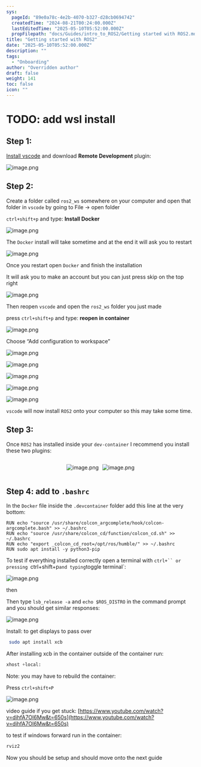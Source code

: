 ```yaml
---
sys:
  pageId: "89e0a78c-4e2b-4070-b327-d28cb0694742"
  createdTime: "2024-08-21T00:24:00.000Z"
  lastEditedTime: "2025-05-10T05:52:00.000Z"
  propFilepath: "docs/Guides/intro_to_ROS2/Getting started with ROS2.md"
title: "Getting started with ROS2"
date: "2025-05-10T05:52:00.000Z"
description: ""
tags:
  - "Onboarding"
author: "Overridden author"
draft: false
weight: 141
toc: false
icon: ""
---
```


# TODO: add wsl install

## Step 1:

[Install vscode](https://code.visualstudio.com/download) and download **Remote Development** plugin:

![image.png](https://prod-files-secure.s3.us-west-2.amazonaws.com/d518164a-d88e-44d1-a4ee-3adb3bd8bce0/efb52993-1881-4a40-b95e-6f020334f022/image.png?X-Amz-Algorithm=AWS4-HMAC-SHA256&X-Amz-Content-Sha256=UNSIGNED-PAYLOAD&X-Amz-Credential=ASIAZI2LB466ZS4CKWFY%2F20250703%2Fus-west-2%2Fs3%2Faws4_request&X-Amz-Date=20250703T181230Z&X-Amz-Expires=3600&X-Amz-Security-Token=IQoJb3JpZ2luX2VjEBEaCXVzLXdlc3QtMiJIMEYCIQDyuEQXJV4BM0l%2BVA4IwXxtdn3J%2FA6%2F7OJmOz7EDIWAUAIhAMJIDwvDZ1As0ks%2BJUAbBQ1X2Jwh503k4q%2BRHAgTfB59Kv8DCBoQABoMNjM3NDIzMTgzODA1IgxfPyPl7EqKHJKabMUq3ANH0fUYUUZ%2FvFa9NnFzinBp8SKNo8vVuf1Gmbv9AVMXDqKVqGzJ14uy3y6vjfz6xtBGjD3oNyduTdjA6XWVHA6EhmvakkXhLrSZ6W10ewMj3snjSWODyFVSlr4CCK9MPdTPh9VkqYtRqg9pPhHbaRqWlG075GCBF5U9qH8%2FXQLdZcCfl4jf8Sg9hZ8U3fl9oxj898WMNrQTY%2Fo1CeTmNE%2FNqsgYWxERXnLgnnNeuJcQjPJoX9VMz9soEHZJOr2vzbqF8WHAMqPPoK78vktUTtGSQ2zWVAfZ0pjM4%2FOIdFSp1m5KGAVF0bH7n6OPAcZCJFjN1TBXPumZYlWBXGlxzChVrlc9kDegvXaDwuT0%2FhpOa94GguExa0ozQsrpGpGmijCONY0omWnzbn8g1EDAQg%2B02qhLyQGaRa7wfLM2%2B34nBPyRergoE1lNcVrZIvxxmPLxT1Yz2gQMCOoDGoF0CUY31yyum06mA5MNhMB40i586DOAgvYR1NPnzuEHQ%2F00QPg0KQyQ9zfJHsVLKQP47%2B4KVv4PIL0OCWzVu9DUfU0UB8%2FfEyL3ynuTGDVrFBo6Rp8z8WQvGhZ57p4IlxqIF6%2FYmSQ2sk9%2F%2BlW0DyvD0%2BR9yKLjY%2Bs63y2ao5NqsDDR5ZrDBjqkAeYYdaVAVSzIZphlbdrLCJMiZwDAz8TnXtV6gqivUX9qjVzEyzseViVZZo8Z%2BnriEW1FPlJ2Sf3FPiprDXlqPmwkq7AX6iWxRlGQ5Q9lLzR7afHX4%2B9XCNLANUn1vF%2BR5sGGxQT8D3CH%2BWaYn8BnX2iW28H0V59392rOd8A6%2BDMrGf7RIoN3iqMr9fzm253r%2FQ0Ozit45Du6vrZoDMNwJ3gFvdpe&X-Amz-Signature=30afc91d59c8e6542d0b781a2a8f04b4f592bd11f943f83a65e18e54847acc0e&X-Amz-SignedHeaders=host&x-amz-checksum-mode=ENABLED&x-id=GetObject)

## Step 2:

Create a folder called `ros2_ws` somewhere on your computer and open that folder in `vscode` by going to File → open folder 

`ctrl+shift+p` and type: **Install Docker**

![image.png](https://prod-files-secure.s3.us-west-2.amazonaws.com/d518164a-d88e-44d1-a4ee-3adb3bd8bce0/2269dc0e-1cd5-47ff-bceb-c04ad9b2eab0/image.png?X-Amz-Algorithm=AWS4-HMAC-SHA256&X-Amz-Content-Sha256=UNSIGNED-PAYLOAD&X-Amz-Credential=ASIAZI2LB466ZS4CKWFY%2F20250703%2Fus-west-2%2Fs3%2Faws4_request&X-Amz-Date=20250703T181230Z&X-Amz-Expires=3600&X-Amz-Security-Token=IQoJb3JpZ2luX2VjEBEaCXVzLXdlc3QtMiJIMEYCIQDyuEQXJV4BM0l%2BVA4IwXxtdn3J%2FA6%2F7OJmOz7EDIWAUAIhAMJIDwvDZ1As0ks%2BJUAbBQ1X2Jwh503k4q%2BRHAgTfB59Kv8DCBoQABoMNjM3NDIzMTgzODA1IgxfPyPl7EqKHJKabMUq3ANH0fUYUUZ%2FvFa9NnFzinBp8SKNo8vVuf1Gmbv9AVMXDqKVqGzJ14uy3y6vjfz6xtBGjD3oNyduTdjA6XWVHA6EhmvakkXhLrSZ6W10ewMj3snjSWODyFVSlr4CCK9MPdTPh9VkqYtRqg9pPhHbaRqWlG075GCBF5U9qH8%2FXQLdZcCfl4jf8Sg9hZ8U3fl9oxj898WMNrQTY%2Fo1CeTmNE%2FNqsgYWxERXnLgnnNeuJcQjPJoX9VMz9soEHZJOr2vzbqF8WHAMqPPoK78vktUTtGSQ2zWVAfZ0pjM4%2FOIdFSp1m5KGAVF0bH7n6OPAcZCJFjN1TBXPumZYlWBXGlxzChVrlc9kDegvXaDwuT0%2FhpOa94GguExa0ozQsrpGpGmijCONY0omWnzbn8g1EDAQg%2B02qhLyQGaRa7wfLM2%2B34nBPyRergoE1lNcVrZIvxxmPLxT1Yz2gQMCOoDGoF0CUY31yyum06mA5MNhMB40i586DOAgvYR1NPnzuEHQ%2F00QPg0KQyQ9zfJHsVLKQP47%2B4KVv4PIL0OCWzVu9DUfU0UB8%2FfEyL3ynuTGDVrFBo6Rp8z8WQvGhZ57p4IlxqIF6%2FYmSQ2sk9%2F%2BlW0DyvD0%2BR9yKLjY%2Bs63y2ao5NqsDDR5ZrDBjqkAeYYdaVAVSzIZphlbdrLCJMiZwDAz8TnXtV6gqivUX9qjVzEyzseViVZZo8Z%2BnriEW1FPlJ2Sf3FPiprDXlqPmwkq7AX6iWxRlGQ5Q9lLzR7afHX4%2B9XCNLANUn1vF%2BR5sGGxQT8D3CH%2BWaYn8BnX2iW28H0V59392rOd8A6%2BDMrGf7RIoN3iqMr9fzm253r%2FQ0Ozit45Du6vrZoDMNwJ3gFvdpe&X-Amz-Signature=5c40d052bd12a2336c794c24e5df1a8cd9a1ccf1dfc6ebc777f2ca7dbb2bd6dc&X-Amz-SignedHeaders=host&x-amz-checksum-mode=ENABLED&x-id=GetObject)

The `Docker` install will take sometime and at the end it will ask you to restart

![image.png](https://prod-files-secure.s3.us-west-2.amazonaws.com/d518164a-d88e-44d1-a4ee-3adb3bd8bce0/ed233f78-be33-4b1f-b89c-9c346c0e961e/image.png?X-Amz-Algorithm=AWS4-HMAC-SHA256&X-Amz-Content-Sha256=UNSIGNED-PAYLOAD&X-Amz-Credential=ASIAZI2LB466ZS4CKWFY%2F20250703%2Fus-west-2%2Fs3%2Faws4_request&X-Amz-Date=20250703T181230Z&X-Amz-Expires=3600&X-Amz-Security-Token=IQoJb3JpZ2luX2VjEBEaCXVzLXdlc3QtMiJIMEYCIQDyuEQXJV4BM0l%2BVA4IwXxtdn3J%2FA6%2F7OJmOz7EDIWAUAIhAMJIDwvDZ1As0ks%2BJUAbBQ1X2Jwh503k4q%2BRHAgTfB59Kv8DCBoQABoMNjM3NDIzMTgzODA1IgxfPyPl7EqKHJKabMUq3ANH0fUYUUZ%2FvFa9NnFzinBp8SKNo8vVuf1Gmbv9AVMXDqKVqGzJ14uy3y6vjfz6xtBGjD3oNyduTdjA6XWVHA6EhmvakkXhLrSZ6W10ewMj3snjSWODyFVSlr4CCK9MPdTPh9VkqYtRqg9pPhHbaRqWlG075GCBF5U9qH8%2FXQLdZcCfl4jf8Sg9hZ8U3fl9oxj898WMNrQTY%2Fo1CeTmNE%2FNqsgYWxERXnLgnnNeuJcQjPJoX9VMz9soEHZJOr2vzbqF8WHAMqPPoK78vktUTtGSQ2zWVAfZ0pjM4%2FOIdFSp1m5KGAVF0bH7n6OPAcZCJFjN1TBXPumZYlWBXGlxzChVrlc9kDegvXaDwuT0%2FhpOa94GguExa0ozQsrpGpGmijCONY0omWnzbn8g1EDAQg%2B02qhLyQGaRa7wfLM2%2B34nBPyRergoE1lNcVrZIvxxmPLxT1Yz2gQMCOoDGoF0CUY31yyum06mA5MNhMB40i586DOAgvYR1NPnzuEHQ%2F00QPg0KQyQ9zfJHsVLKQP47%2B4KVv4PIL0OCWzVu9DUfU0UB8%2FfEyL3ynuTGDVrFBo6Rp8z8WQvGhZ57p4IlxqIF6%2FYmSQ2sk9%2F%2BlW0DyvD0%2BR9yKLjY%2Bs63y2ao5NqsDDR5ZrDBjqkAeYYdaVAVSzIZphlbdrLCJMiZwDAz8TnXtV6gqivUX9qjVzEyzseViVZZo8Z%2BnriEW1FPlJ2Sf3FPiprDXlqPmwkq7AX6iWxRlGQ5Q9lLzR7afHX4%2B9XCNLANUn1vF%2BR5sGGxQT8D3CH%2BWaYn8BnX2iW28H0V59392rOd8A6%2BDMrGf7RIoN3iqMr9fzm253r%2FQ0Ozit45Du6vrZoDMNwJ3gFvdpe&X-Amz-Signature=5bc9818dc3f0fb9c359efe1f0d532f1a2aba6d62a55eca9b5fc3cde1e00550fd&X-Amz-SignedHeaders=host&x-amz-checksum-mode=ENABLED&x-id=GetObject)

Once you restart open `Docker` and finish the installation

It will ask you to make an account but you can just press skip on the top right

![image.png](https://prod-files-secure.s3.us-west-2.amazonaws.com/d518164a-d88e-44d1-a4ee-3adb3bd8bce0/21010ad9-1659-4fd9-9f59-9932a09b2a3d/image.png?X-Amz-Algorithm=AWS4-HMAC-SHA256&X-Amz-Content-Sha256=UNSIGNED-PAYLOAD&X-Amz-Credential=ASIAZI2LB466ZS4CKWFY%2F20250703%2Fus-west-2%2Fs3%2Faws4_request&X-Amz-Date=20250703T181230Z&X-Amz-Expires=3600&X-Amz-Security-Token=IQoJb3JpZ2luX2VjEBEaCXVzLXdlc3QtMiJIMEYCIQDyuEQXJV4BM0l%2BVA4IwXxtdn3J%2FA6%2F7OJmOz7EDIWAUAIhAMJIDwvDZ1As0ks%2BJUAbBQ1X2Jwh503k4q%2BRHAgTfB59Kv8DCBoQABoMNjM3NDIzMTgzODA1IgxfPyPl7EqKHJKabMUq3ANH0fUYUUZ%2FvFa9NnFzinBp8SKNo8vVuf1Gmbv9AVMXDqKVqGzJ14uy3y6vjfz6xtBGjD3oNyduTdjA6XWVHA6EhmvakkXhLrSZ6W10ewMj3snjSWODyFVSlr4CCK9MPdTPh9VkqYtRqg9pPhHbaRqWlG075GCBF5U9qH8%2FXQLdZcCfl4jf8Sg9hZ8U3fl9oxj898WMNrQTY%2Fo1CeTmNE%2FNqsgYWxERXnLgnnNeuJcQjPJoX9VMz9soEHZJOr2vzbqF8WHAMqPPoK78vktUTtGSQ2zWVAfZ0pjM4%2FOIdFSp1m5KGAVF0bH7n6OPAcZCJFjN1TBXPumZYlWBXGlxzChVrlc9kDegvXaDwuT0%2FhpOa94GguExa0ozQsrpGpGmijCONY0omWnzbn8g1EDAQg%2B02qhLyQGaRa7wfLM2%2B34nBPyRergoE1lNcVrZIvxxmPLxT1Yz2gQMCOoDGoF0CUY31yyum06mA5MNhMB40i586DOAgvYR1NPnzuEHQ%2F00QPg0KQyQ9zfJHsVLKQP47%2B4KVv4PIL0OCWzVu9DUfU0UB8%2FfEyL3ynuTGDVrFBo6Rp8z8WQvGhZ57p4IlxqIF6%2FYmSQ2sk9%2F%2BlW0DyvD0%2BR9yKLjY%2Bs63y2ao5NqsDDR5ZrDBjqkAeYYdaVAVSzIZphlbdrLCJMiZwDAz8TnXtV6gqivUX9qjVzEyzseViVZZo8Z%2BnriEW1FPlJ2Sf3FPiprDXlqPmwkq7AX6iWxRlGQ5Q9lLzR7afHX4%2B9XCNLANUn1vF%2BR5sGGxQT8D3CH%2BWaYn8BnX2iW28H0V59392rOd8A6%2BDMrGf7RIoN3iqMr9fzm253r%2FQ0Ozit45Du6vrZoDMNwJ3gFvdpe&X-Amz-Signature=89efb75ad239ca18d122e47822f8abb13c0d7a32485c0c388ad55af4095c363b&X-Amz-SignedHeaders=host&x-amz-checksum-mode=ENABLED&x-id=GetObject)

Then reopen `vscode` and open the `ros2_ws` folder you just made

press `ctrl+shift+p` and type: **reopen in container**

![image.png](https://prod-files-secure.s3.us-west-2.amazonaws.com/d518164a-d88e-44d1-a4ee-3adb3bd8bce0/4e93b8c2-41ad-488c-8095-c74205196118/image.png?X-Amz-Algorithm=AWS4-HMAC-SHA256&X-Amz-Content-Sha256=UNSIGNED-PAYLOAD&X-Amz-Credential=ASIAZI2LB466ZS4CKWFY%2F20250703%2Fus-west-2%2Fs3%2Faws4_request&X-Amz-Date=20250703T181230Z&X-Amz-Expires=3600&X-Amz-Security-Token=IQoJb3JpZ2luX2VjEBEaCXVzLXdlc3QtMiJIMEYCIQDyuEQXJV4BM0l%2BVA4IwXxtdn3J%2FA6%2F7OJmOz7EDIWAUAIhAMJIDwvDZ1As0ks%2BJUAbBQ1X2Jwh503k4q%2BRHAgTfB59Kv8DCBoQABoMNjM3NDIzMTgzODA1IgxfPyPl7EqKHJKabMUq3ANH0fUYUUZ%2FvFa9NnFzinBp8SKNo8vVuf1Gmbv9AVMXDqKVqGzJ14uy3y6vjfz6xtBGjD3oNyduTdjA6XWVHA6EhmvakkXhLrSZ6W10ewMj3snjSWODyFVSlr4CCK9MPdTPh9VkqYtRqg9pPhHbaRqWlG075GCBF5U9qH8%2FXQLdZcCfl4jf8Sg9hZ8U3fl9oxj898WMNrQTY%2Fo1CeTmNE%2FNqsgYWxERXnLgnnNeuJcQjPJoX9VMz9soEHZJOr2vzbqF8WHAMqPPoK78vktUTtGSQ2zWVAfZ0pjM4%2FOIdFSp1m5KGAVF0bH7n6OPAcZCJFjN1TBXPumZYlWBXGlxzChVrlc9kDegvXaDwuT0%2FhpOa94GguExa0ozQsrpGpGmijCONY0omWnzbn8g1EDAQg%2B02qhLyQGaRa7wfLM2%2B34nBPyRergoE1lNcVrZIvxxmPLxT1Yz2gQMCOoDGoF0CUY31yyum06mA5MNhMB40i586DOAgvYR1NPnzuEHQ%2F00QPg0KQyQ9zfJHsVLKQP47%2B4KVv4PIL0OCWzVu9DUfU0UB8%2FfEyL3ynuTGDVrFBo6Rp8z8WQvGhZ57p4IlxqIF6%2FYmSQ2sk9%2F%2BlW0DyvD0%2BR9yKLjY%2Bs63y2ao5NqsDDR5ZrDBjqkAeYYdaVAVSzIZphlbdrLCJMiZwDAz8TnXtV6gqivUX9qjVzEyzseViVZZo8Z%2BnriEW1FPlJ2Sf3FPiprDXlqPmwkq7AX6iWxRlGQ5Q9lLzR7afHX4%2B9XCNLANUn1vF%2BR5sGGxQT8D3CH%2BWaYn8BnX2iW28H0V59392rOd8A6%2BDMrGf7RIoN3iqMr9fzm253r%2FQ0Ozit45Du6vrZoDMNwJ3gFvdpe&X-Amz-Signature=f0919c5c1b7a416f29a3c98cd00fd0d42baaf1f44a8f44c1d720ba58533bb43c&X-Amz-SignedHeaders=host&x-amz-checksum-mode=ENABLED&x-id=GetObject)

Choose “Add configuration to workspace”

![image.png](https://prod-files-secure.s3.us-west-2.amazonaws.com/d518164a-d88e-44d1-a4ee-3adb3bd8bce0/9560b282-5060-4989-ba37-97e7b2c22476/image.png?X-Amz-Algorithm=AWS4-HMAC-SHA256&X-Amz-Content-Sha256=UNSIGNED-PAYLOAD&X-Amz-Credential=ASIAZI2LB466ZS4CKWFY%2F20250703%2Fus-west-2%2Fs3%2Faws4_request&X-Amz-Date=20250703T181230Z&X-Amz-Expires=3600&X-Amz-Security-Token=IQoJb3JpZ2luX2VjEBEaCXVzLXdlc3QtMiJIMEYCIQDyuEQXJV4BM0l%2BVA4IwXxtdn3J%2FA6%2F7OJmOz7EDIWAUAIhAMJIDwvDZ1As0ks%2BJUAbBQ1X2Jwh503k4q%2BRHAgTfB59Kv8DCBoQABoMNjM3NDIzMTgzODA1IgxfPyPl7EqKHJKabMUq3ANH0fUYUUZ%2FvFa9NnFzinBp8SKNo8vVuf1Gmbv9AVMXDqKVqGzJ14uy3y6vjfz6xtBGjD3oNyduTdjA6XWVHA6EhmvakkXhLrSZ6W10ewMj3snjSWODyFVSlr4CCK9MPdTPh9VkqYtRqg9pPhHbaRqWlG075GCBF5U9qH8%2FXQLdZcCfl4jf8Sg9hZ8U3fl9oxj898WMNrQTY%2Fo1CeTmNE%2FNqsgYWxERXnLgnnNeuJcQjPJoX9VMz9soEHZJOr2vzbqF8WHAMqPPoK78vktUTtGSQ2zWVAfZ0pjM4%2FOIdFSp1m5KGAVF0bH7n6OPAcZCJFjN1TBXPumZYlWBXGlxzChVrlc9kDegvXaDwuT0%2FhpOa94GguExa0ozQsrpGpGmijCONY0omWnzbn8g1EDAQg%2B02qhLyQGaRa7wfLM2%2B34nBPyRergoE1lNcVrZIvxxmPLxT1Yz2gQMCOoDGoF0CUY31yyum06mA5MNhMB40i586DOAgvYR1NPnzuEHQ%2F00QPg0KQyQ9zfJHsVLKQP47%2B4KVv4PIL0OCWzVu9DUfU0UB8%2FfEyL3ynuTGDVrFBo6Rp8z8WQvGhZ57p4IlxqIF6%2FYmSQ2sk9%2F%2BlW0DyvD0%2BR9yKLjY%2Bs63y2ao5NqsDDR5ZrDBjqkAeYYdaVAVSzIZphlbdrLCJMiZwDAz8TnXtV6gqivUX9qjVzEyzseViVZZo8Z%2BnriEW1FPlJ2Sf3FPiprDXlqPmwkq7AX6iWxRlGQ5Q9lLzR7afHX4%2B9XCNLANUn1vF%2BR5sGGxQT8D3CH%2BWaYn8BnX2iW28H0V59392rOd8A6%2BDMrGf7RIoN3iqMr9fzm253r%2FQ0Ozit45Du6vrZoDMNwJ3gFvdpe&X-Amz-Signature=07cfaa062823819ef59bdb312e267d665c962f797d9f580aead32dff56d7cd1f&X-Amz-SignedHeaders=host&x-amz-checksum-mode=ENABLED&x-id=GetObject)

![image.png](https://prod-files-secure.s3.us-west-2.amazonaws.com/d518164a-d88e-44d1-a4ee-3adb3bd8bce0/2ee63f81-886b-48e8-a553-dc6e5eac99e4/image.png?X-Amz-Algorithm=AWS4-HMAC-SHA256&X-Amz-Content-Sha256=UNSIGNED-PAYLOAD&X-Amz-Credential=ASIAZI2LB466ZS4CKWFY%2F20250703%2Fus-west-2%2Fs3%2Faws4_request&X-Amz-Date=20250703T181231Z&X-Amz-Expires=3600&X-Amz-Security-Token=IQoJb3JpZ2luX2VjEBEaCXVzLXdlc3QtMiJIMEYCIQDyuEQXJV4BM0l%2BVA4IwXxtdn3J%2FA6%2F7OJmOz7EDIWAUAIhAMJIDwvDZ1As0ks%2BJUAbBQ1X2Jwh503k4q%2BRHAgTfB59Kv8DCBoQABoMNjM3NDIzMTgzODA1IgxfPyPl7EqKHJKabMUq3ANH0fUYUUZ%2FvFa9NnFzinBp8SKNo8vVuf1Gmbv9AVMXDqKVqGzJ14uy3y6vjfz6xtBGjD3oNyduTdjA6XWVHA6EhmvakkXhLrSZ6W10ewMj3snjSWODyFVSlr4CCK9MPdTPh9VkqYtRqg9pPhHbaRqWlG075GCBF5U9qH8%2FXQLdZcCfl4jf8Sg9hZ8U3fl9oxj898WMNrQTY%2Fo1CeTmNE%2FNqsgYWxERXnLgnnNeuJcQjPJoX9VMz9soEHZJOr2vzbqF8WHAMqPPoK78vktUTtGSQ2zWVAfZ0pjM4%2FOIdFSp1m5KGAVF0bH7n6OPAcZCJFjN1TBXPumZYlWBXGlxzChVrlc9kDegvXaDwuT0%2FhpOa94GguExa0ozQsrpGpGmijCONY0omWnzbn8g1EDAQg%2B02qhLyQGaRa7wfLM2%2B34nBPyRergoE1lNcVrZIvxxmPLxT1Yz2gQMCOoDGoF0CUY31yyum06mA5MNhMB40i586DOAgvYR1NPnzuEHQ%2F00QPg0KQyQ9zfJHsVLKQP47%2B4KVv4PIL0OCWzVu9DUfU0UB8%2FfEyL3ynuTGDVrFBo6Rp8z8WQvGhZ57p4IlxqIF6%2FYmSQ2sk9%2F%2BlW0DyvD0%2BR9yKLjY%2Bs63y2ao5NqsDDR5ZrDBjqkAeYYdaVAVSzIZphlbdrLCJMiZwDAz8TnXtV6gqivUX9qjVzEyzseViVZZo8Z%2BnriEW1FPlJ2Sf3FPiprDXlqPmwkq7AX6iWxRlGQ5Q9lLzR7afHX4%2B9XCNLANUn1vF%2BR5sGGxQT8D3CH%2BWaYn8BnX2iW28H0V59392rOd8A6%2BDMrGf7RIoN3iqMr9fzm253r%2FQ0Ozit45Du6vrZoDMNwJ3gFvdpe&X-Amz-Signature=49650eccd6dedb1d842907019517bfa8e322600cd489762ba8761f57a1a244ae&X-Amz-SignedHeaders=host&x-amz-checksum-mode=ENABLED&x-id=GetObject)

![image.png](https://prod-files-secure.s3.us-west-2.amazonaws.com/d518164a-d88e-44d1-a4ee-3adb3bd8bce0/ae1580b2-b048-407e-aed9-b584224a7a04/image.png?X-Amz-Algorithm=AWS4-HMAC-SHA256&X-Amz-Content-Sha256=UNSIGNED-PAYLOAD&X-Amz-Credential=ASIAZI2LB466ZS4CKWFY%2F20250703%2Fus-west-2%2Fs3%2Faws4_request&X-Amz-Date=20250703T181230Z&X-Amz-Expires=3600&X-Amz-Security-Token=IQoJb3JpZ2luX2VjEBEaCXVzLXdlc3QtMiJIMEYCIQDyuEQXJV4BM0l%2BVA4IwXxtdn3J%2FA6%2F7OJmOz7EDIWAUAIhAMJIDwvDZ1As0ks%2BJUAbBQ1X2Jwh503k4q%2BRHAgTfB59Kv8DCBoQABoMNjM3NDIzMTgzODA1IgxfPyPl7EqKHJKabMUq3ANH0fUYUUZ%2FvFa9NnFzinBp8SKNo8vVuf1Gmbv9AVMXDqKVqGzJ14uy3y6vjfz6xtBGjD3oNyduTdjA6XWVHA6EhmvakkXhLrSZ6W10ewMj3snjSWODyFVSlr4CCK9MPdTPh9VkqYtRqg9pPhHbaRqWlG075GCBF5U9qH8%2FXQLdZcCfl4jf8Sg9hZ8U3fl9oxj898WMNrQTY%2Fo1CeTmNE%2FNqsgYWxERXnLgnnNeuJcQjPJoX9VMz9soEHZJOr2vzbqF8WHAMqPPoK78vktUTtGSQ2zWVAfZ0pjM4%2FOIdFSp1m5KGAVF0bH7n6OPAcZCJFjN1TBXPumZYlWBXGlxzChVrlc9kDegvXaDwuT0%2FhpOa94GguExa0ozQsrpGpGmijCONY0omWnzbn8g1EDAQg%2B02qhLyQGaRa7wfLM2%2B34nBPyRergoE1lNcVrZIvxxmPLxT1Yz2gQMCOoDGoF0CUY31yyum06mA5MNhMB40i586DOAgvYR1NPnzuEHQ%2F00QPg0KQyQ9zfJHsVLKQP47%2B4KVv4PIL0OCWzVu9DUfU0UB8%2FfEyL3ynuTGDVrFBo6Rp8z8WQvGhZ57p4IlxqIF6%2FYmSQ2sk9%2F%2BlW0DyvD0%2BR9yKLjY%2Bs63y2ao5NqsDDR5ZrDBjqkAeYYdaVAVSzIZphlbdrLCJMiZwDAz8TnXtV6gqivUX9qjVzEyzseViVZZo8Z%2BnriEW1FPlJ2Sf3FPiprDXlqPmwkq7AX6iWxRlGQ5Q9lLzR7afHX4%2B9XCNLANUn1vF%2BR5sGGxQT8D3CH%2BWaYn8BnX2iW28H0V59392rOd8A6%2BDMrGf7RIoN3iqMr9fzm253r%2FQ0Ozit45Du6vrZoDMNwJ3gFvdpe&X-Amz-Signature=942bf413da6898bf81373e5f698bb9359efd9f21aa247dffc7100a7f1c25d159&X-Amz-SignedHeaders=host&x-amz-checksum-mode=ENABLED&x-id=GetObject)

![image.png](https://prod-files-secure.s3.us-west-2.amazonaws.com/d518164a-d88e-44d1-a4ee-3adb3bd8bce0/53255b28-f75e-430f-b9e3-c0ac8577e42b/image.png?X-Amz-Algorithm=AWS4-HMAC-SHA256&X-Amz-Content-Sha256=UNSIGNED-PAYLOAD&X-Amz-Credential=ASIAZI2LB466ZS4CKWFY%2F20250703%2Fus-west-2%2Fs3%2Faws4_request&X-Amz-Date=20250703T181230Z&X-Amz-Expires=3600&X-Amz-Security-Token=IQoJb3JpZ2luX2VjEBEaCXVzLXdlc3QtMiJIMEYCIQDyuEQXJV4BM0l%2BVA4IwXxtdn3J%2FA6%2F7OJmOz7EDIWAUAIhAMJIDwvDZ1As0ks%2BJUAbBQ1X2Jwh503k4q%2BRHAgTfB59Kv8DCBoQABoMNjM3NDIzMTgzODA1IgxfPyPl7EqKHJKabMUq3ANH0fUYUUZ%2FvFa9NnFzinBp8SKNo8vVuf1Gmbv9AVMXDqKVqGzJ14uy3y6vjfz6xtBGjD3oNyduTdjA6XWVHA6EhmvakkXhLrSZ6W10ewMj3snjSWODyFVSlr4CCK9MPdTPh9VkqYtRqg9pPhHbaRqWlG075GCBF5U9qH8%2FXQLdZcCfl4jf8Sg9hZ8U3fl9oxj898WMNrQTY%2Fo1CeTmNE%2FNqsgYWxERXnLgnnNeuJcQjPJoX9VMz9soEHZJOr2vzbqF8WHAMqPPoK78vktUTtGSQ2zWVAfZ0pjM4%2FOIdFSp1m5KGAVF0bH7n6OPAcZCJFjN1TBXPumZYlWBXGlxzChVrlc9kDegvXaDwuT0%2FhpOa94GguExa0ozQsrpGpGmijCONY0omWnzbn8g1EDAQg%2B02qhLyQGaRa7wfLM2%2B34nBPyRergoE1lNcVrZIvxxmPLxT1Yz2gQMCOoDGoF0CUY31yyum06mA5MNhMB40i586DOAgvYR1NPnzuEHQ%2F00QPg0KQyQ9zfJHsVLKQP47%2B4KVv4PIL0OCWzVu9DUfU0UB8%2FfEyL3ynuTGDVrFBo6Rp8z8WQvGhZ57p4IlxqIF6%2FYmSQ2sk9%2F%2BlW0DyvD0%2BR9yKLjY%2Bs63y2ao5NqsDDR5ZrDBjqkAeYYdaVAVSzIZphlbdrLCJMiZwDAz8TnXtV6gqivUX9qjVzEyzseViVZZo8Z%2BnriEW1FPlJ2Sf3FPiprDXlqPmwkq7AX6iWxRlGQ5Q9lLzR7afHX4%2B9XCNLANUn1vF%2BR5sGGxQT8D3CH%2BWaYn8BnX2iW28H0V59392rOd8A6%2BDMrGf7RIoN3iqMr9fzm253r%2FQ0Ozit45Du6vrZoDMNwJ3gFvdpe&X-Amz-Signature=0ad94f02305870bf66a0e03a5fa68a55c3093852e0565e8c850d576b6521b889&X-Amz-SignedHeaders=host&x-amz-checksum-mode=ENABLED&x-id=GetObject)

![image.png](https://prod-files-secure.s3.us-west-2.amazonaws.com/d518164a-d88e-44d1-a4ee-3adb3bd8bce0/7c562767-5af9-4ffb-97d1-327bcdf4ee00/image.png?X-Amz-Algorithm=AWS4-HMAC-SHA256&X-Amz-Content-Sha256=UNSIGNED-PAYLOAD&X-Amz-Credential=ASIAZI2LB466ZS4CKWFY%2F20250703%2Fus-west-2%2Fs3%2Faws4_request&X-Amz-Date=20250703T181230Z&X-Amz-Expires=3600&X-Amz-Security-Token=IQoJb3JpZ2luX2VjEBEaCXVzLXdlc3QtMiJIMEYCIQDyuEQXJV4BM0l%2BVA4IwXxtdn3J%2FA6%2F7OJmOz7EDIWAUAIhAMJIDwvDZ1As0ks%2BJUAbBQ1X2Jwh503k4q%2BRHAgTfB59Kv8DCBoQABoMNjM3NDIzMTgzODA1IgxfPyPl7EqKHJKabMUq3ANH0fUYUUZ%2FvFa9NnFzinBp8SKNo8vVuf1Gmbv9AVMXDqKVqGzJ14uy3y6vjfz6xtBGjD3oNyduTdjA6XWVHA6EhmvakkXhLrSZ6W10ewMj3snjSWODyFVSlr4CCK9MPdTPh9VkqYtRqg9pPhHbaRqWlG075GCBF5U9qH8%2FXQLdZcCfl4jf8Sg9hZ8U3fl9oxj898WMNrQTY%2Fo1CeTmNE%2FNqsgYWxERXnLgnnNeuJcQjPJoX9VMz9soEHZJOr2vzbqF8WHAMqPPoK78vktUTtGSQ2zWVAfZ0pjM4%2FOIdFSp1m5KGAVF0bH7n6OPAcZCJFjN1TBXPumZYlWBXGlxzChVrlc9kDegvXaDwuT0%2FhpOa94GguExa0ozQsrpGpGmijCONY0omWnzbn8g1EDAQg%2B02qhLyQGaRa7wfLM2%2B34nBPyRergoE1lNcVrZIvxxmPLxT1Yz2gQMCOoDGoF0CUY31yyum06mA5MNhMB40i586DOAgvYR1NPnzuEHQ%2F00QPg0KQyQ9zfJHsVLKQP47%2B4KVv4PIL0OCWzVu9DUfU0UB8%2FfEyL3ynuTGDVrFBo6Rp8z8WQvGhZ57p4IlxqIF6%2FYmSQ2sk9%2F%2BlW0DyvD0%2BR9yKLjY%2Bs63y2ao5NqsDDR5ZrDBjqkAeYYdaVAVSzIZphlbdrLCJMiZwDAz8TnXtV6gqivUX9qjVzEyzseViVZZo8Z%2BnriEW1FPlJ2Sf3FPiprDXlqPmwkq7AX6iWxRlGQ5Q9lLzR7afHX4%2B9XCNLANUn1vF%2BR5sGGxQT8D3CH%2BWaYn8BnX2iW28H0V59392rOd8A6%2BDMrGf7RIoN3iqMr9fzm253r%2FQ0Ozit45Du6vrZoDMNwJ3gFvdpe&X-Amz-Signature=fc7b5ca98de292a8d4da70c8113f9d7c15e3d9665b43a184945401c29acc5039&X-Amz-SignedHeaders=host&x-amz-checksum-mode=ENABLED&x-id=GetObject)

`vscode` will now install `ROS2` onto your computer so this may take some time.

## Step 3:

Once `ROS2` has installed inside your `dev-container` I recommend you install these two plugins:

<div style="display: flex;flex-direction: row; column-gap:10px; max-width: 630px;justify-content: center;">
<div>

![image.png](https://prod-files-secure.s3.us-west-2.amazonaws.com/d518164a-d88e-44d1-a4ee-3adb3bd8bce0/3fc3d550-5a54-4ba1-ba6b-faa01cdb7369/image.png?X-Amz-Algorithm=AWS4-HMAC-SHA256&X-Amz-Content-Sha256=UNSIGNED-PAYLOAD&X-Amz-Credential=ASIAZI2LB466RXZQXH7R%2F20250703%2Fus-west-2%2Fs3%2Faws4_request&X-Amz-Date=20250703T181236Z&X-Amz-Expires=3600&X-Amz-Security-Token=IQoJb3JpZ2luX2VjEBEaCXVzLXdlc3QtMiJIMEYCIQD3Ghgm9d0QDIB4WRC8U3uEfZBt0K8Ya0vvp8AekjLxVgIhAOY6FI7z0QRxZGRtY7k7NvEJ9Wn7vRlFMTzpjcunMPSeKv8DCBoQABoMNjM3NDIzMTgzODA1Igy39umD1TU0izLfK%2Fgq3AMgBvadB0vCSP%2B4cEXobiJ8nHndNy1uaiXf63Rr3rx45q3gY2xwbnWPOptlPSUxciMRW9wk%2Bdun1%2BlpdZFdGnPKbH9%2BkHyLTyMlByR12L5BM2875o%2FuI5aXG%2FmZoWUwrI%2Bk7%2BYmUOXp%2B2cVfe2VqyaWUfICxvtPOTQhyp8JPbNi%2BKEc1aHhpndCxYPlAXW4JXil5e36QYNY6g05PaeUM3Qg%2FoJzhSpdy7%2FLOtkeM78lNtU%2FB8RNMqcYNjKa97%2FIVMLV%2FdbmudZstDch%2BGt6hqVpugKIWxaaOrqa2%2B9Jv6Aq2nEJGS6mYO74jyRIhEQAeWAyyZkahkvlCCv0OVda6u4pAhzTDQvinFOHQCv5qA%2Bp1N0JC0w5wwMaArJR5abdcvzfmW%2FXb1WUVQskrsVb4XortrPyCgCw%2BslcEkK8nUcypDiI%2FmNuxOI6zf3a6rWnOwru3%2F6OzaTlBNl9B6yosTCds5SG6BZQq3r1QdjF9wwrBUlqCVfDrPnpXEQfcUGwWM%2BbjK5C6hQTrUzTC2ls3vTTpLhHt1%2Be5z9p1MI3HbDwdIpmf4Pt6muuc2b3J9X0Zh4I0hJff8MAtnWnMJvM8E6I7%2BOu%2BFgitiSIkH27NfbWinFi%2BIFcK21mj35GHzCX5prDBjqkAWtf1RzTdtILSWUYj38BdU3LJ0YrMfY7RoxDFR3gRD%2Fyu70CAQpnHwMtB%2FJt2YvNCcepc7MFmzovTzr3JSBtcZ8dOgKb4BeNkNuicB5r3LyLj6DhrXjX27SWAabJINE%2FuxUfQ2qLgvNzLeMRY6JqSu6%2BV6HpjcucxBjUrlrN26oVB%2BGdK5wz0UxoPQGQubydKVyow6QNG%2FUdP14vl2Aqx1g0WPEw&X-Amz-Signature=77799dca78c331ad7760d44a21325dfaacb9b12489ce5e59a24f5ce25ade2d51&X-Amz-SignedHeaders=host&x-amz-checksum-mode=ENABLED&x-id=GetObject)

</div>
<div>

![image.png](https://prod-files-secure.s3.us-west-2.amazonaws.com/d518164a-d88e-44d1-a4ee-3adb3bd8bce0/d994cc66-13c2-4093-a5a3-f84cf4601a82/image.png?X-Amz-Algorithm=AWS4-HMAC-SHA256&X-Amz-Content-Sha256=UNSIGNED-PAYLOAD&X-Amz-Credential=ASIAZI2LB4666ZE2VVHI%2F20250703%2Fus-west-2%2Fs3%2Faws4_request&X-Amz-Date=20250703T181236Z&X-Amz-Expires=3600&X-Amz-Security-Token=IQoJb3JpZ2luX2VjEBEaCXVzLXdlc3QtMiJHMEUCIQC3ObMrmcrz6uKfO%2FLxKpYSqzItc0TLjK71TVKfZEPxKwIgX8zT9UPXti7HP0WR744bcd0%2BejyjLfrWRQkBvQWa%2Fasq%2FwMIGhAAGgw2Mzc0MjMxODM4MDUiDOnGEaKaCfCbpDYmWircAy6nXD5ZndbkCMYh6Pe4b3%2Bm%2BpnHP%2BeDL%2FUn1yDEckdPO3fPEvTodkShyWD0KVHsebTCBivYoLFVnotux%2FczgM0M93EKNQ8d1TAVwPi9dgZrgRCwy6WSnzmOkT2uiLhF%2BbfNWP4WwucM68zOUlopBXyo930XgafDuNAxvJpcyWVT8rhMJYxak616VrXZjbPD0opMiG4tTc5dgUKpvwBKaTN5Gapb9LaWADBhZU8Jg4aepgYwYk0rGUhtiRRM6MN%2BRaxEqf309%2FmgcCK6pylCs7enbnycByDRPMixrXylQiF2lajVV5vTTrBLRqgX%2B%2BlAq1bkulySMhxgweBlrv%2Bl8W3fLVrJ0SVtz3cdM6OWrpSD1qNdpTpO2f1EXH4HBTC1uhsz%2Fu5uDJi%2BW5zbwRteEOObnWx17SrNs%2F1m5m9nv0lONXbg86o6MAfcg6X59zKzcdvJ7vJ6bBjTZB2YzDnQ%2FTX2QBaPbD8WAQ43aSxQMOSorQ6PJcXrMS3LsFbwaJ3SZK0ZbqGTEtqIb1m1B9JHyMwqzgbx%2F1FU%2FLe1FIbCdjA7i4pZjXuN0Zo2crT9IpK3QCBn%2Bkhabk5ZHuEIERk4gaJ6a190fxAFShIz%2Fe06qnNQOh5meoZrDoXoE8L7MMLlmsMGOqUBJgVOjzW%2Bp7p%2B%2FsdkMnlRmL9mkorpgEIkWYQQZFW8CyCu%2B8qV0c%2BlVuuZbUkveuInnuJb8iBa6sqctNHuVbruit3nLP55v9dAC8dEQ3cDBdL1YH6ZotiiP9sKPXmxJ5r02AnzqnGa46fqlYNSFn%2FN07dn0SQWYl2o2s23VPxSmKxwJ2V4%2F5DzrFczzM94wvmG%2F1PzNF5dyGqhGVGsSOLT7zoIEJmn&X-Amz-Signature=43b32af4caaf10a23c36dd198fd67417f318b74f67a2e6f31db2fb99a920e37f&X-Amz-SignedHeaders=host&x-amz-checksum-mode=ENABLED&x-id=GetObject)

</div>
</div>

## Step 4: add to `.bashrc`

In the `Docker` file inside the `.devcontainer` folder add this line at the very bottom: 

```docker
RUN echo "source /usr/share/colcon_argcomplete/hook/colcon-argcomplete.bash" >> ~/.bashrc
RUN echo "source /usr/share/colcon_cd/function/colcon_cd.sh" >> ~/.bashrc
RUN echo "export _colcon_cd_root=/opt/ros/humble/" >> ~/.bashrc
RUN sudo apt install -y python3-pip 
```

To test if everything installed correctly open a terminal with `ctrl+`` or pressing `ctrl+shift+p` and typing `toggle terminal`:

![image.png](https://prod-files-secure.s3.us-west-2.amazonaws.com/d518164a-d88e-44d1-a4ee-3adb3bd8bce0/6a4943d8-b04e-4c02-9a58-775f3384d1a5/image.png?X-Amz-Algorithm=AWS4-HMAC-SHA256&X-Amz-Content-Sha256=UNSIGNED-PAYLOAD&X-Amz-Credential=ASIAZI2LB466ZS4CKWFY%2F20250703%2Fus-west-2%2Fs3%2Faws4_request&X-Amz-Date=20250703T181231Z&X-Amz-Expires=3600&X-Amz-Security-Token=IQoJb3JpZ2luX2VjEBEaCXVzLXdlc3QtMiJIMEYCIQDyuEQXJV4BM0l%2BVA4IwXxtdn3J%2FA6%2F7OJmOz7EDIWAUAIhAMJIDwvDZ1As0ks%2BJUAbBQ1X2Jwh503k4q%2BRHAgTfB59Kv8DCBoQABoMNjM3NDIzMTgzODA1IgxfPyPl7EqKHJKabMUq3ANH0fUYUUZ%2FvFa9NnFzinBp8SKNo8vVuf1Gmbv9AVMXDqKVqGzJ14uy3y6vjfz6xtBGjD3oNyduTdjA6XWVHA6EhmvakkXhLrSZ6W10ewMj3snjSWODyFVSlr4CCK9MPdTPh9VkqYtRqg9pPhHbaRqWlG075GCBF5U9qH8%2FXQLdZcCfl4jf8Sg9hZ8U3fl9oxj898WMNrQTY%2Fo1CeTmNE%2FNqsgYWxERXnLgnnNeuJcQjPJoX9VMz9soEHZJOr2vzbqF8WHAMqPPoK78vktUTtGSQ2zWVAfZ0pjM4%2FOIdFSp1m5KGAVF0bH7n6OPAcZCJFjN1TBXPumZYlWBXGlxzChVrlc9kDegvXaDwuT0%2FhpOa94GguExa0ozQsrpGpGmijCONY0omWnzbn8g1EDAQg%2B02qhLyQGaRa7wfLM2%2B34nBPyRergoE1lNcVrZIvxxmPLxT1Yz2gQMCOoDGoF0CUY31yyum06mA5MNhMB40i586DOAgvYR1NPnzuEHQ%2F00QPg0KQyQ9zfJHsVLKQP47%2B4KVv4PIL0OCWzVu9DUfU0UB8%2FfEyL3ynuTGDVrFBo6Rp8z8WQvGhZ57p4IlxqIF6%2FYmSQ2sk9%2F%2BlW0DyvD0%2BR9yKLjY%2Bs63y2ao5NqsDDR5ZrDBjqkAeYYdaVAVSzIZphlbdrLCJMiZwDAz8TnXtV6gqivUX9qjVzEyzseViVZZo8Z%2BnriEW1FPlJ2Sf3FPiprDXlqPmwkq7AX6iWxRlGQ5Q9lLzR7afHX4%2B9XCNLANUn1vF%2BR5sGGxQT8D3CH%2BWaYn8BnX2iW28H0V59392rOd8A6%2BDMrGf7RIoN3iqMr9fzm253r%2FQ0Ozit45Du6vrZoDMNwJ3gFvdpe&X-Amz-Signature=89cef890489ca397a58b01629c988b11f541739fd54fc95917e4214326081792&X-Amz-SignedHeaders=host&x-amz-checksum-mode=ENABLED&x-id=GetObject)

then 

Then type `lsb_release -a` and `echo $ROS_DISTRO` in the command prompt and you should get similar responses:

![image.png](https://prod-files-secure.s3.us-west-2.amazonaws.com/d518164a-d88e-44d1-a4ee-3adb3bd8bce0/3e635dec-a805-4e85-8b9e-d000e5b71a4e/image.png?X-Amz-Algorithm=AWS4-HMAC-SHA256&X-Amz-Content-Sha256=UNSIGNED-PAYLOAD&X-Amz-Credential=ASIAZI2LB466ZS4CKWFY%2F20250703%2Fus-west-2%2Fs3%2Faws4_request&X-Amz-Date=20250703T181231Z&X-Amz-Expires=3600&X-Amz-Security-Token=IQoJb3JpZ2luX2VjEBEaCXVzLXdlc3QtMiJIMEYCIQDyuEQXJV4BM0l%2BVA4IwXxtdn3J%2FA6%2F7OJmOz7EDIWAUAIhAMJIDwvDZ1As0ks%2BJUAbBQ1X2Jwh503k4q%2BRHAgTfB59Kv8DCBoQABoMNjM3NDIzMTgzODA1IgxfPyPl7EqKHJKabMUq3ANH0fUYUUZ%2FvFa9NnFzinBp8SKNo8vVuf1Gmbv9AVMXDqKVqGzJ14uy3y6vjfz6xtBGjD3oNyduTdjA6XWVHA6EhmvakkXhLrSZ6W10ewMj3snjSWODyFVSlr4CCK9MPdTPh9VkqYtRqg9pPhHbaRqWlG075GCBF5U9qH8%2FXQLdZcCfl4jf8Sg9hZ8U3fl9oxj898WMNrQTY%2Fo1CeTmNE%2FNqsgYWxERXnLgnnNeuJcQjPJoX9VMz9soEHZJOr2vzbqF8WHAMqPPoK78vktUTtGSQ2zWVAfZ0pjM4%2FOIdFSp1m5KGAVF0bH7n6OPAcZCJFjN1TBXPumZYlWBXGlxzChVrlc9kDegvXaDwuT0%2FhpOa94GguExa0ozQsrpGpGmijCONY0omWnzbn8g1EDAQg%2B02qhLyQGaRa7wfLM2%2B34nBPyRergoE1lNcVrZIvxxmPLxT1Yz2gQMCOoDGoF0CUY31yyum06mA5MNhMB40i586DOAgvYR1NPnzuEHQ%2F00QPg0KQyQ9zfJHsVLKQP47%2B4KVv4PIL0OCWzVu9DUfU0UB8%2FfEyL3ynuTGDVrFBo6Rp8z8WQvGhZ57p4IlxqIF6%2FYmSQ2sk9%2F%2BlW0DyvD0%2BR9yKLjY%2Bs63y2ao5NqsDDR5ZrDBjqkAeYYdaVAVSzIZphlbdrLCJMiZwDAz8TnXtV6gqivUX9qjVzEyzseViVZZo8Z%2BnriEW1FPlJ2Sf3FPiprDXlqPmwkq7AX6iWxRlGQ5Q9lLzR7afHX4%2B9XCNLANUn1vF%2BR5sGGxQT8D3CH%2BWaYn8BnX2iW28H0V59392rOd8A6%2BDMrGf7RIoN3iqMr9fzm253r%2FQ0Ozit45Du6vrZoDMNwJ3gFvdpe&X-Amz-Signature=22484140f80f750d72dbc6632e831d8a1e80a9fe323094fa3eb6875650471d06&X-Amz-SignedHeaders=host&x-amz-checksum-mode=ENABLED&x-id=GetObject)

Install:  to get displays to pass over

```bash
 sudo apt install xcb
```

After installing xcb in the container outside of the container run:

```python
xhost +local:
```

Note: you may have to rebuild the container:

Press `ctrl+shift+P`

![image.png](https://prod-files-secure.s3.us-west-2.amazonaws.com/d518164a-d88e-44d1-a4ee-3adb3bd8bce0/6c2be660-2618-4c38-9c26-53554f7a0b7b/image.png?X-Amz-Algorithm=AWS4-HMAC-SHA256&X-Amz-Content-Sha256=UNSIGNED-PAYLOAD&X-Amz-Credential=ASIAZI2LB466ZS4CKWFY%2F20250703%2Fus-west-2%2Fs3%2Faws4_request&X-Amz-Date=20250703T181231Z&X-Amz-Expires=3600&X-Amz-Security-Token=IQoJb3JpZ2luX2VjEBEaCXVzLXdlc3QtMiJIMEYCIQDyuEQXJV4BM0l%2BVA4IwXxtdn3J%2FA6%2F7OJmOz7EDIWAUAIhAMJIDwvDZ1As0ks%2BJUAbBQ1X2Jwh503k4q%2BRHAgTfB59Kv8DCBoQABoMNjM3NDIzMTgzODA1IgxfPyPl7EqKHJKabMUq3ANH0fUYUUZ%2FvFa9NnFzinBp8SKNo8vVuf1Gmbv9AVMXDqKVqGzJ14uy3y6vjfz6xtBGjD3oNyduTdjA6XWVHA6EhmvakkXhLrSZ6W10ewMj3snjSWODyFVSlr4CCK9MPdTPh9VkqYtRqg9pPhHbaRqWlG075GCBF5U9qH8%2FXQLdZcCfl4jf8Sg9hZ8U3fl9oxj898WMNrQTY%2Fo1CeTmNE%2FNqsgYWxERXnLgnnNeuJcQjPJoX9VMz9soEHZJOr2vzbqF8WHAMqPPoK78vktUTtGSQ2zWVAfZ0pjM4%2FOIdFSp1m5KGAVF0bH7n6OPAcZCJFjN1TBXPumZYlWBXGlxzChVrlc9kDegvXaDwuT0%2FhpOa94GguExa0ozQsrpGpGmijCONY0omWnzbn8g1EDAQg%2B02qhLyQGaRa7wfLM2%2B34nBPyRergoE1lNcVrZIvxxmPLxT1Yz2gQMCOoDGoF0CUY31yyum06mA5MNhMB40i586DOAgvYR1NPnzuEHQ%2F00QPg0KQyQ9zfJHsVLKQP47%2B4KVv4PIL0OCWzVu9DUfU0UB8%2FfEyL3ynuTGDVrFBo6Rp8z8WQvGhZ57p4IlxqIF6%2FYmSQ2sk9%2F%2BlW0DyvD0%2BR9yKLjY%2Bs63y2ao5NqsDDR5ZrDBjqkAeYYdaVAVSzIZphlbdrLCJMiZwDAz8TnXtV6gqivUX9qjVzEyzseViVZZo8Z%2BnriEW1FPlJ2Sf3FPiprDXlqPmwkq7AX6iWxRlGQ5Q9lLzR7afHX4%2B9XCNLANUn1vF%2BR5sGGxQT8D3CH%2BWaYn8BnX2iW28H0V59392rOd8A6%2BDMrGf7RIoN3iqMr9fzm253r%2FQ0Ozit45Du6vrZoDMNwJ3gFvdpe&X-Amz-Signature=a3ee436dc6b220b3cb863b950ac6290e21a4d31dbb4e1cf380a08b030559f5e4&X-Amz-SignedHeaders=host&x-amz-checksum-mode=ENABLED&x-id=GetObject)

video guide if you get stuck: [https://www.youtube.com/watch?v=dihfA7Ol6Mw&t=650s](https://www.youtube.com/watch?v=dihfA7Ol6Mw&t=650s)

to test if windows forward run in the container:

```bash
rviz2
```

Now you should be setup and should move onto the next guide 
